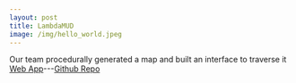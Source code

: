```yaml
---
layout: post
title: LambdaMUD
image: /img/hello_world.jpeg
---
```

Our team procedurally generated a map and built an interface to traverse it [Web App](vibrant-noyce-dc1ddd.netlify.com)---[Github Repo](https://github.com/CSBeastMode)
